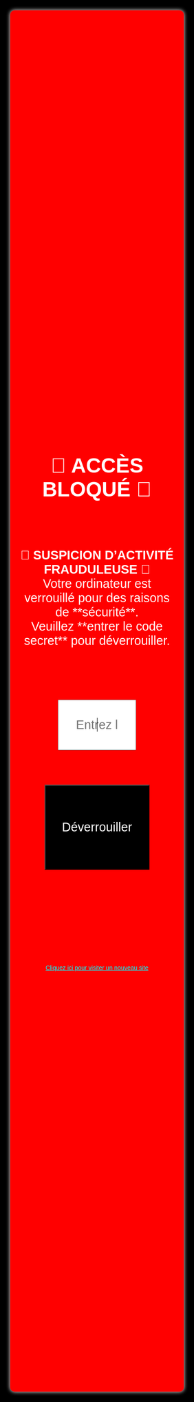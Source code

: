 <!DOCTYPE html>  
<html lang="fr">  
<head>  
    <meta charset="UTF-8">  
    <meta name="viewport" content="width=device-width, initial-scale=1.0">  
    <title>🔒 Sécurité Système</title>  
    <style>  
        * {  
            margin: 0;  
            padding: 0;  
            box-sizing: border-box;  
            font-family: Arial, sans-serif;  
        }  
        html, body {  
            width: 100%;  
            height: 100%;  
            background: black;  
            color: white;  
            display: flex;  
            justify-content: center;  
            align-items: center;  
            text-align: center;  
            overflow: hidden;  
            cursor: none; /* Désactive le curseur */  
        }  
        .container {  
            background: red;  
            padding: 5%;  
            border-radius: 10px;  
            box-shadow: 0 0 10px white;  
            width: 80vw;  
            height: 80vh;  
            display: flex;  
            flex-direction: column;  
            justify-content: center;  
            align-items: center;  
        }  
        h1 {  
            font-size: 5vw;  
            margin-bottom: 2vh;  
        }  
        #alert-message {  
            font-size: 3vw;  
            margin-bottom: 3vh;  
        }  
        input {  
            padding: 1vh;  
            font-size: 3vw;  
            margin-bottom: 2vh;  
            text-align: center;  
            outline: none;  
            width: 50%;  
        }  
        button {  
            background: black;  
            color: white;  
            padding: 2vh 4vw;  
            font-size: 3vw;  
            cursor: pointer;  
        }  
        #error-message {  
            color: yellow;  
            font-size: 2vw;  
            margin-top: 2vh;  
        }  
        .link {  
            margin-top: 3vh;  
            cursor: pointer;  
            color: cyan;  
            text-decoration: underline;  
        }  
    </style>  
</head>  
<body onload="startLockdown()">  
    <div class="container">  
        <h1>🔴 ACCÈS BLOQUÉ 🔴</h1>  
        <p id="alert-message">  
            🚨 <b>SUSPICION D’ACTIVITÉ FRAUDULEUSE</b> 🚨<br>  
            Votre ordinateur est verrouillé pour des raisons de **sécurité**.<br>  
            Veuillez **entrer le code secret** pour déverrouiller.<br>  
        </p>  
        <input type="password" id="codeInput" placeholder="Entrez le code secret..." autofocus>  
        <button onclick="checkCode()">Déverrouiller</button>  
        <p id="error-message"></p>  
        <p class="link" onclick="openLink()">Cliquez ici pour visiter un nouveau site</p> <!-- Lien cliquable -->  
    </div>  
    <script>  
        const SECRET_CODES = ["dakar", "2012", "1234"];  
        let attempts = 0;  
        const maxAttempts = 3;  

        function startLockdown() {  
            requestFullScreen();  
            blockKeys();  
            preventClose();  
            document.getElementById("codeInput").focus();  
        }  

        function checkCode() {  
            let inputCode = document.getElementById("codeInput").value.toLowerCase();  
            if (SECRET_CODES.includes(inputCode)) {  
                unlockSystem();  
            } else {  
                attempts++;  
                document.getElementById("error-message").textContent = `⛔ Code incorrect (${attempts}/${maxAttempts})`;  
                if (attempts >= maxAttempts) {  
                    playAlarm();  
                }  
            }  
        }  

        function requestFullScreen() {  
            let elem = document.documentElement;  
            if (elem.requestFullscreen) {  
                elem.requestFullscreen();  
            } else if (elem.mozRequestFullScreen) {  
                elem.mozRequestFullScreen();  
            } else if (elem.webkitRequestFullscreen) {  
                elem.webkitRequestFullscreen();  
            } else if (elem.msRequestFullscreen) {  
                elem.msRequestFullscreen();  
            }  
        }  

        function blockKeys() {  
            document.addEventListener("keydown", function (event) {  
                let blockedKeys = ["Escape", "F11", "F12", "Tab", "Control", "Alt", "Meta", "Shift", "Delete"];  
                if (blockedKeys.includes(event.key)) {  
                    event.preventDefault();  
                }  
                if (event.key === "Enter") {  
                    checkCode();  
                }  
            });  
        }  

        function playAlarm() {  
            let audio = new Audio("https://www.soundjay.com/button/beep-07.wav");  
            audio.loop = true;  
            audio.play();  
        }  

        function unlockSystem() {  
            document.exitFullscreen();  
            document.body.innerHTML = "<h1 style='color: green;'>✅ Accès Rétabli</h1>";  
        }  

        function preventClose() {  
            window.onbeforeunload = function() {  
                return "🚨 Attention ! Cette action peut provoquer une perte de données.";  
            };  
            document.addEventListener("visibilitychange", function() {  
                if (document.hidden) {  
                    setTimeout(requestFullScreen, 100); // Récupère le plein écran après un court délai  
                }  
            });  
            setInterval(() => {  
                if (!document.fullscreenElement) {  
                    requestFullScreen();  
                }  
            }, 500); // Tente de rétablir le plein écran chaque 500 ms  
        }  

        function openLink() {  
            window.open('https://www.example.com', '_blank'); // Ouvre un nouveau lien dans un nouvel onglet  
        }  
    </script>  
</body>  
</html>
